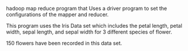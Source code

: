 hadoop map reduce program that Uses a driver program to set the configurations of the mapper and reducer.

This program uses the Iris Data set which includes the petal length, petal width, sepal length, and sepal width for 3 different species of flower.

150 flowers have been recorded in this data set.
